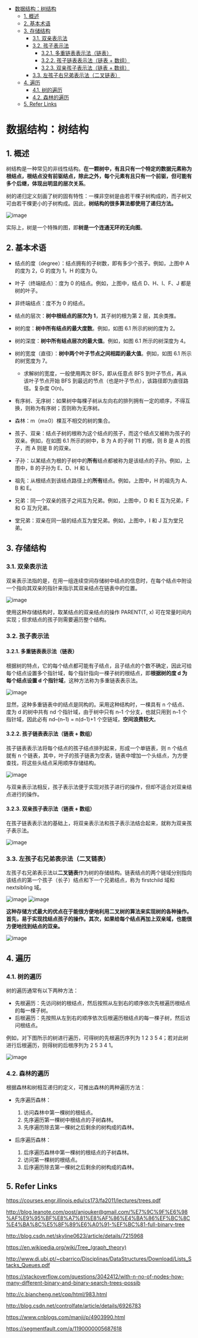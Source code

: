 - [数据结构：树结构](#%E6%95%B0%E6%8D%AE%E7%BB%93%E6%9E%84%EF%BC%9A%E6%A0%91%E7%BB%93%E6%9E%84)
  - [1. 概述](#1-%E6%A6%82%E8%BF%B0)
  - [2. 基本术语](#2-%E5%9F%BA%E6%9C%AC%E6%9C%AF%E8%AF%AD)
  - [3. 存储结构](#3-%E5%AD%98%E5%82%A8%E7%BB%93%E6%9E%84)
    - [3.1. 双亲表示法](#31-%E5%8F%8C%E4%BA%B2%E8%A1%A8%E7%A4%BA%E6%B3%95)
    - [3.2. 孩子表示法](#32-%E5%AD%A9%E5%AD%90%E8%A1%A8%E7%A4%BA%E6%B3%95)
      - [3.2.1. 多重链表表示法（链表）](#321-%E5%A4%9A%E9%87%8D%E9%93%BE%E8%A1%A8%E8%A1%A8%E7%A4%BA%E6%B3%95%EF%BC%88%E9%93%BE%E8%A1%A8%EF%BC%89)
      - [3.2.2. 孩子链表表示法（链表 + 数组）](#322-%E5%AD%A9%E5%AD%90%E9%93%BE%E8%A1%A8%E8%A1%A8%E7%A4%BA%E6%B3%95%EF%BC%88%E9%93%BE%E8%A1%A8-%E6%95%B0%E7%BB%84%EF%BC%89)
      - [3.2.3. 双亲孩子表示法（链表 + 数组）](#323-%E5%8F%8C%E4%BA%B2%E5%AD%A9%E5%AD%90%E8%A1%A8%E7%A4%BA%E6%B3%95%EF%BC%88%E9%93%BE%E8%A1%A8-%E6%95%B0%E7%BB%84%EF%BC%89)
    - [3.3. 左孩子右兄弟表示法（二叉链表）](#33-%E5%B7%A6%E5%AD%A9%E5%AD%90%E5%8F%B3%E5%85%84%E5%BC%9F%E8%A1%A8%E7%A4%BA%E6%B3%95%EF%BC%88%E4%BA%8C%E5%8F%89%E9%93%BE%E8%A1%A8%EF%BC%89)
  - [4. 遍历](#4-%E9%81%8D%E5%8E%86)
    - [4.1. 树的遍历](#41-%E6%A0%91%E7%9A%84%E9%81%8D%E5%8E%86)
    - [4.2. 森林的遍历](#42-%E6%A3%AE%E6%9E%97%E7%9A%84%E9%81%8D%E5%8E%86)
  - [5. Refer Links](#5-refer-links)
  
# 数据结构：树结构

## 1. 概述

树结构是一种常见的非线性结构。**在一颗树中，有且只有一个特定的数据元素称为根结点，根结点没有前驱结点，除此之外，每个元素有且只有一个前驱，但可能有多个后继，体现出明显的层次关系**。

树的递归定义刻画了树的固有特性：一棵非空树是由若干棵子树构成的，而子树又可由若干棵更小的子树构成。因此，**树结构的很多算法都使用了递归方法。**

![image](http://otaivnlxc.bkt.clouddn.com/jpg/2018/2/22/483106247d05fb55eca2fa130419b69b.jpg)

实际上，树是一个特殊的图，即**树是一个连通无环的无向图**。

## 2. 基本术语

- 结点的度（degree）：结点拥有的子树数，即有多少个孩子。例如，上图中 A 的度为 2，G 的度为 1，H 的度为 0。

- 叶子（终端结点）：度为 0 的结点。例如，上图中，结点 D、H、I、F、J 都是树的叶子。

- 非终端结点：度不为 0 的结点。

- 结点的层次：**树中根结点的层次为 1**，其子树的根为第 2 层，其余类推。

- 树的度：**树中所有结点的最大度数**。例如，如图 6.1 所示的树的度为 2。

- 树的深度：**树中所有结点层次的最大值**。例如，如图 6.1 所示的树深度为 4。

- 树的宽度（直径）：**树中两个叶子节点之间相距的最大值**。例如，如图 6.1 所示的树宽度为 7。
  - 求解树的宽度，一般使用两次 BFS，即从任意点 BFS 到叶子节点，再从该叶子节点开始 BFS 到最远的节点（也是叶子节点），该路径即为直径路径。复杂度 O(n)。

- 有序树、无序树：如果树中每棵子树从左向右的排列拥有一定的顺序，不得互换，则称为有序树；否则称为无序树。

- 森林：m（m≥0）棵互不相交的树的集合。

- 孩子、双亲：结点子树的根称为这个结点的孩子，而这个结点又被称为孩子的双亲。例如，在如图 6.1 所示的树中，B 为 A 的子树 T1 的根，则 B 是 A 的孩子，而 A 则是 B 的双亲。

- 子孙：以某结点为根的子树中的**所有**结点都被称为是该结点的子孙。例如，上图中，B 的子孙为 E、D、H 和 I。

- 祖先：从根结点到该结点路径上的**所有**结点。例如，上图中，H 的祖先为 A、B 和 E。

- 兄弟：同一个双亲的孩子之间互为兄弟。例如，上图中，D 和 E 互为兄弟，F 和 G 互为兄弟。

- 堂兄弟：双亲在同一层的结点互为堂兄弟。例如，上图中，I 和 J 互为堂兄弟。

## 3. 存储结构

### 3.1. 双亲表示法

双亲表示法指的是，在用一组连续空间存储树中结点的信息时，在每个结点中附设一个指向其双亲的指针来指示其双亲结点在链表中的位置。

![image](http://otaivnlxc.bkt.clouddn.com/jpg/2018/2/23/d487fda7a890ddb394b9408b647811e6.jpg)

使用这种存储结构时，取某结点的双亲结点的操作 PARENT(T, x) 可在常量时间内实现；但求结点的孩子则需要遍历整个结构。

### 3.2. 孩子表示法

#### 3.2.1. 多重链表表示法（链表）

根据树的特点，它的每个结点都可能有子结点，且子结点的个数不确定，因此可给每个结点设置多个指针域，每个指针指向一棵子树的根结点，即**根据树的度 d 为每个结点设置 d 个指针域**，这种方法称为多重链表表示法。

![image](http://otaivnlxc.bkt.clouddn.com/jpg/2018/2/23/2644a649ac6c36f55e892e06b4baf94f.jpg)

显然，这种多重链表中的结点是同构的。采用这种结构时，一棵具有 n 个结点、度为 d 的树中共有 nd 个指针域，由于树中只有 n–1 个分支，也就只用到 n–1 个指针域，因此必有 nd–(n–1) = n(d–1)+1 个空链域，**空间浪费较大**。

#### 3.2.2. 孩子链表表示法（链表 + 数组）

孩子链表表示法将每个结点的孩子结点排列起来，形成一个单链表，则 n 个结点就有 n 个链表，其中，叶子的孩子链表为空表，链表中增加一个头结点，为方便查找，将这些头结点采用顺序存储结构。

![image](http://otaivnlxc.bkt.clouddn.com/jpg/2018/2/23/bc0fa1af39442e48a3ffb8ed439e016b.jpg)

与双亲表示法相反，孩子表示法便于实现对孩子进行的操作，但却不适合对双亲结点进行的操作。

#### 3.2.3. 双亲孩子表示法（链表 + 数组）

在孩子链表表示法的基础上，将双亲表示法和孩子表示法结合起来，就称为双亲孩子表示法。

![image](http://otaivnlxc.bkt.clouddn.com/jpg/2018/2/23/2955a57fea3a44ea16b41494e13b10d0.jpg)

### 3.3. 左孩子右兄弟表示法（二叉链表）

左孩子右兄弟表示法以**二叉链表**作为树的存储结构。链表结点的两个链域分别指向该结点的第一个孩子（长子）结点和下一个兄弟结点，称为 firstchild 域和 nextsibling 域。

![image](http://otaivnlxc.bkt.clouddn.com/jpg/2018/2/23/c56391b32e29f58337df0f0a0c4bb3a9.jpg)
![image](http://otaivnlxc.bkt.clouddn.com/jpg/2018/2/23/77f7944c96f57e648c6b29be9f49dd62.jpg)

**这种存储方式最大的优点在于能很方便地利用二叉树的算法来实现树的各种操作。首先，易于实现找结点孩子的操作。其次，如果给每个结点再加上双亲域，也能很方便地找到结点的双亲。**

![image](http://otaivnlxc.bkt.clouddn.com/jpg/2018/2/23/17bd24305cf2f67b2d7235e276aedbf0.jpg)

## 4. 遍历

### 4.1. 树的遍历

树的遍历通常有以下两种方法：
- 先根遍历：先访问树的根结点，然后按照从左到右的顺序依次先根遍历根结点的每一棵子树。
- 后根遍历：先按照从左到右的顺序依次后根遍历根结点的每一棵子树，然后访问根结点。

例如，对下图所示的树进行遍历，可得树的先根遍历序列为 1 2 3 5 4；若对此树进行后根遍历，则得树的后根序列为 2 5 3 4 1。

![image](http://otaivnlxc.bkt.clouddn.com/jpg/2018/2/23/159ed18fc54aabd409f139d1a10dd605.jpg)

### 4.2. 森林的遍历

根据森林和树相互递归的定义，可推出森林的两种遍历方法：
- 先序遍历森林：
  1. 访问森林中第一棵树的根结点。
  1. 先序遍历第一棵树中根结点的子树森林。
  1. 先序遍历除去第一棵树之后剩余的树构成的森林。

- 后序遍历森林：
  1. 后序遍历森林中第一棵树的根结点的子树森林。
  1. 访问第一棵树的根结点。
  1. 后序遍历除去第一棵树之后剩余的树构成的森林。

## 5. Refer Links

https://courses.engr.illinois.edu/cs173/fa2011/lectures/trees.pdf

http://blog.leanote.com/post/anjouker@gmail.com/%E7%9C%9F%E6%98%AF%E9%95%BF%E8%A7%81%E8%AF%86%E4%BA%86%EF%BC%8C%E4%BA%8C%E5%8F%89%E6%A0%91-%EF%BC%81-full-binary-tree

http://blog.csdn.net/skyline0623/article/details/7215968

https://en.wikipedia.org/wiki/Tree_(graph_theory)

http://www.di.ubi.pt/~cbarrico/Disciplinas/DataStructures/Download/Lists_Stacks_Queues.pdf

https://stackoverflow.com/questions/3042412/with-n-no-of-nodes-how-many-different-binary-and-binary-search-trees-possib

http://c.biancheng.net/cpp/html/983.html

http://blog.csdn.net/controlfate/article/details/6926783

https://www.cnblogs.com/manji/p/4903990.html

https://segmentfault.com/a/1190000005687618